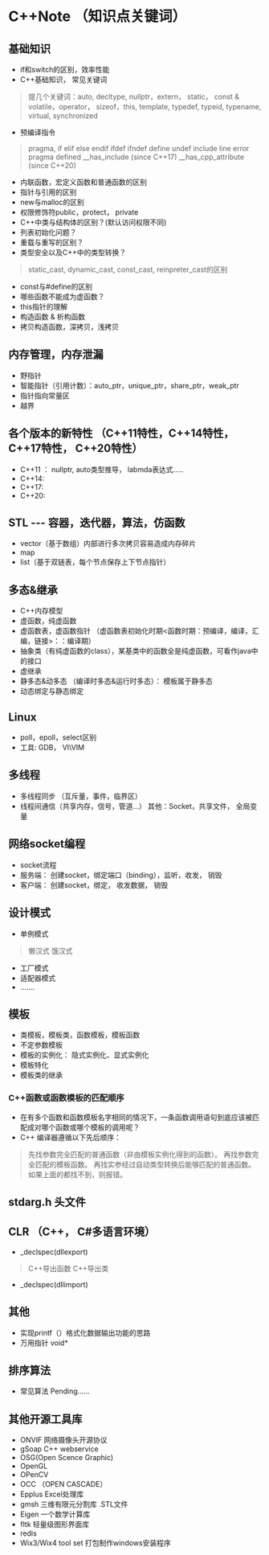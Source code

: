 # C++Note  （知识点关键词）
## 基础知识
- if和switch的区别，效率性能
- C++基础知识， 常见关键词
> 提几个关键词：auto, decltype, nullptr，extern， static， const & volatile，operator， sizeof，this, template, typedef, typeid, typename, virtual,
> synchronized
- 预编译指令
>  pragma, if
elif
else
endif
ifdef
ifndef
define
undef
include
line
error
pragma
defined
__has_include (since C++17)
__has_cpp_attribute (since C++20)

- 内联函数，宏定义函数和普通函数的区别
- 指针与引用的区别
- new与malloc的区别
- 权限修饰符public，protect， private
- C++中类与结构体的区别？(默认访问权限不同)
- 列表初始化问题？
- 重载与重写的区别？
- 类型安全以及C++中的类型转换？
> static_cast, dynamic_cast, const_cast, reinpreter_cast的区别
- const与#define的区别
- 哪些函数不能成为虚函数？
- this指针的理解
- 构造函数 & 析构函数
- 拷贝构造函数，深拷贝，浅拷贝
## 内存管理，内存泄漏
- 野指针
- 智能指针（引用计数）：auto_ptr，unique_ptr，share_ptr，weak_ptr
- 指针指向常量区
- 越界
## 各个版本的新特性 （C++11特性，C++14特性，C++17特性， C++20特性）
- C++11 ： nullptr, auto类型推导， labmda表达式.....
- C++14:
- C++17:
- C++20:
## STL --- 容器，迭代器，算法，仿函数
- vector（基于数组）内部进行多次拷贝容易造成内存碎片
- map
- list（基于双链表，每个节点保存上下节点指针）
## 多态&继承
- C++内存模型
- 虚函数，纯虚函数
- 虚函数表，虚函数指针 （虚函数表初始化时期<函数时期：预编译，编译，汇编，链接>：：编译期）
- 抽象类（有纯虚函数的class），某基类中的函数全是纯虚函数，可看作java中的接口
- 虚继承
- 静多态&动多态 （编译时多态&运行时多态）： 模板属于静多态
- 动态绑定与静态绑定
## Linux
- poll，epoll，select区别
- 工具: GDB， VI\VIM
## 多线程
- 多线程同步 （互斥量，事件，临界区）
- 线程间通信（共享内存，信号，管道...） 其他：Socket，共享文件， 全局变量
## 网络socket编程
- socket流程
- 服务端： 创建socket，绑定端口（binding），监听，收发， 销毁
- 客户端： 创建socket，绑定， 收发数据， 销毁

## 设计模式
- 单例模式
> 懒汉式
> 饿汉式
- 工厂模式
- 适配器模式
- .......
## 模板
- 类模板，模板类，函数模板，模板函数
- 不定参数模板
- 模板的实例化： 隐式实例化、显式实例化
- 模板特化
- 模板类的继承
### C++函数或函数模板的匹配顺序

- 在有多个函数和函数模板名字相同的情况下，一条函数调用语句到底应该被匹配成对哪个函数或哪个模板的调用呢？ 
- C++ 编译器遵循以下先后顺序：
>  先找参数完全匹配的普通函数（非由模板实例化得到的函数）。
>  再找参数完全匹配的模板函数。
>  再找实参经过自动类型转换后能够匹配的普通函数。
>  如果上面的都找不到，则报错。
## stdarg.h 头文件

## CLR （C++， C#多语言环境）
- _declspec(dllexport)
>  C++导出函数
>  C++导出类
- _declspec(dllimport)

## 其他
- 实现printf（）格式化数据输出功能的思路
- 万用指针 void*

## 排序算法
- 常见算法  Pending......

## 其他开源工具库
- ONVIF 网络摄像头开源协议
- gSoap C++ webservice
- OSG(Open Scence Graphic)
- OpenGL
- OPenCV
- OCC （OPEN CASCADE）
- Epplus Excel处理库
- gmsh 三维有限元分割库 .STL文件
- Eigen 一个数学计算库
- fltk 轻量级图形界面库
- redis
- Wix3/Wix4 tool set 打包制作windows安装程序
